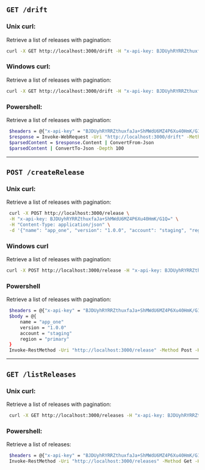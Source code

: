 
## `GET /drift`

### Unix curl:
   Retrieve a list of releases with pagination:
   ```bash
   curl -X GET http://localhost:3000/drift -H "x-api-key: BJDUyhRYRRZthuxfaJa+ShMWdU6MZ4P6Xu40HmK/G1Q=" | jq
   ```

### Windows curl:
   Retrieve a list of releases with pagination:
   ```bash
   curl -X GET http://localhost:3000/drift -H "x-api-key: BJDUyhRYRRZthuxfaJa+ShMWdU6MZ4P6Xu40HmK/G1Q="
   ```

### Powershell:
   Retrieve a list of releases with pagination:
   ```bash
    $headers = @{"x-api-key" = "BJDUyhRYRRZthuxfaJa+ShMWdU6MZ4P6Xu40HmK/G1Q="}
    $response = Invoke-WebRequest -Uri "http://localhost:3000/drift" -Method Get -Headers $headers
    $parsedContent = $response.Content | ConvertFrom-Json
    $parsedContent | ConvertTo-Json -Depth 100
   ```

---

## `POST /createRelease`
### Unix curl:
   Retrieve a list of releases with pagination:
   ```bash
    curl -X POST http://localhost:3000/release \
    -H "x-api-key: BJDUyhRYRRZthuxfaJa+ShMWdU6MZ4P6Xu40HmK/G1Q=" \
    -H "Content-Type: application/json" \
    -d '{"name": "app_one", "version": "1.0.0", "account": "staging", "region": "primary"}'
   ```

### Windows curl
   Retrieve a list of releases with pagination:
   ```bash
   curl -X POST http://localhost:3000/release -H "x-api-key: BJDUyhRYRRZthuxfaJa+ShMWdU6MZ4P6Xu40HmK/G1Q=" -H "Content-Type: application/json" -d "{\"name\": \"app_one\", \"version\": \"1.0.0\", \"account\": \"staging\", \"region\": \"primary\"}"
   ```

### Powershell
   Retrieve a list of releases with pagination:
   ```bash
    $headers = @{"x-api-key" = "BJDUyhRYRRZthuxfaJa+ShMWdU6MZ4P6Xu40HmK/G1Q="}
    $body = @{
        name = "app_one"
        version = "1.0.0"
        account = "staging"
        region = "primary"
    }
    Invoke-RestMethod -Uri "http://localhost:3000/release" -Method Post -Headers $headers -Body ($body | ConvertTo-Json) -ContentType "application/json"
   ```

---

## `GET /listReleases`

### Unix curl:
   Retrieve a list of releases with pagination:
   ```bash
    curl -X GET http://localhost:3000/releases -H "x-api-key: BJDUyhRYRRZthuxfaJa+ShMWdU6MZ4P6Xu40HmK/G1Q="
   ```

### Powershell:
   Retrieve a list of releases:
   ```bash
    $headers = @{"x-api-key" = "BJDUyhRYRRZthuxfaJa+ShMWdU6MZ4P6Xu40HmK/G1Q="}
    Invoke-RestMethod -Uri "http://localhost:3000/releases" -Method Get -Headers $headers